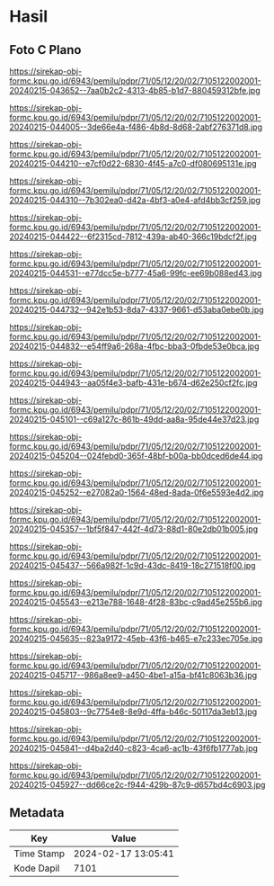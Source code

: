 # Hasil

## Foto C Plano

https://sirekap-obj-formc.kpu.go.id/6943/pemilu/pdpr/71/05/12/20/02/7105122002001-20240215-043652--7aa0b2c2-4313-4b85-b1d7-880459312bfe.jpg

https://sirekap-obj-formc.kpu.go.id/6943/pemilu/pdpr/71/05/12/20/02/7105122002001-20240215-044005--3de66e4a-f486-4b8d-8d68-2abf276371d8.jpg

https://sirekap-obj-formc.kpu.go.id/6943/pemilu/pdpr/71/05/12/20/02/7105122002001-20240215-044210--e7cf0d22-6830-4f45-a7c0-df080695131e.jpg

https://sirekap-obj-formc.kpu.go.id/6943/pemilu/pdpr/71/05/12/20/02/7105122002001-20240215-044310--7b302ea0-d42a-4bf3-a0e4-afd4bb3cf259.jpg

https://sirekap-obj-formc.kpu.go.id/6943/pemilu/pdpr/71/05/12/20/02/7105122002001-20240215-044422--6f2315cd-7812-439a-ab40-366c19bdcf2f.jpg

https://sirekap-obj-formc.kpu.go.id/6943/pemilu/pdpr/71/05/12/20/02/7105122002001-20240215-044531--e77dcc5e-b777-45a6-99fc-ee69b088ed43.jpg

https://sirekap-obj-formc.kpu.go.id/6943/pemilu/pdpr/71/05/12/20/02/7105122002001-20240215-044732--942e1b53-8da7-4337-9661-d53aba0ebe0b.jpg

https://sirekap-obj-formc.kpu.go.id/6943/pemilu/pdpr/71/05/12/20/02/7105122002001-20240215-044832--e54ff9a6-268a-4fbc-bba3-0fbde53e0bca.jpg

https://sirekap-obj-formc.kpu.go.id/6943/pemilu/pdpr/71/05/12/20/02/7105122002001-20240215-044943--aa05f4e3-bafb-431e-b674-d62e250cf2fc.jpg

https://sirekap-obj-formc.kpu.go.id/6943/pemilu/pdpr/71/05/12/20/02/7105122002001-20240215-045101--c69a127c-861b-49dd-aa8a-95de44e37d23.jpg

https://sirekap-obj-formc.kpu.go.id/6943/pemilu/pdpr/71/05/12/20/02/7105122002001-20240215-045204--024febd0-365f-48bf-b00a-bb0dced6de44.jpg

https://sirekap-obj-formc.kpu.go.id/6943/pemilu/pdpr/71/05/12/20/02/7105122002001-20240215-045252--e27082a0-1564-48ed-8ada-0f6e5593e4d2.jpg

https://sirekap-obj-formc.kpu.go.id/6943/pemilu/pdpr/71/05/12/20/02/7105122002001-20240215-045357--1bf5f847-442f-4d73-88d1-80e2db01b005.jpg

https://sirekap-obj-formc.kpu.go.id/6943/pemilu/pdpr/71/05/12/20/02/7105122002001-20240215-045437--566a982f-1c9d-43dc-8419-18c271518f00.jpg

https://sirekap-obj-formc.kpu.go.id/6943/pemilu/pdpr/71/05/12/20/02/7105122002001-20240215-045543--e213e788-1648-4f28-83bc-c9ad45e255b6.jpg

https://sirekap-obj-formc.kpu.go.id/6943/pemilu/pdpr/71/05/12/20/02/7105122002001-20240215-045635--823a9172-45eb-43f6-b465-e7c233ec705e.jpg

https://sirekap-obj-formc.kpu.go.id/6943/pemilu/pdpr/71/05/12/20/02/7105122002001-20240215-045717--986a8ee9-a450-4be1-a15a-bf41c8063b36.jpg

https://sirekap-obj-formc.kpu.go.id/6943/pemilu/pdpr/71/05/12/20/02/7105122002001-20240215-045803--9c7754e8-8e9d-4ffa-b46c-50117da3eb13.jpg

https://sirekap-obj-formc.kpu.go.id/6943/pemilu/pdpr/71/05/12/20/02/7105122002001-20240215-045841--d4ba2d40-c823-4ca6-ac1b-43f6fb1777ab.jpg

https://sirekap-obj-formc.kpu.go.id/6943/pemilu/pdpr/71/05/12/20/02/7105122002001-20240215-045927--dd66ce2c-f944-429b-87c9-d657bd4c6903.jpg


## Metadata

| Key        | Value               |
| ---------- | ------------------- |
| Time Stamp | 2024-02-17 13:05:41 |
| Kode Dapil | 7101                |



